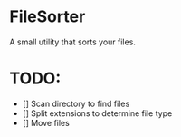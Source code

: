 # FileSorter
A small utility that sorts your files.
# TODO:
- [] Scan directory to find files
- [] Split extensions to determine file type
- [] Move files
